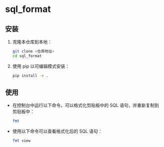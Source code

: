 # sql_format

## 安装

1. 克隆本仓库到本地：

   ```bash
   git clone <仓库地址>
   cd sql_format
   ```

2. 使用 pip 以可编辑模式安装：

   ```bash
   pip install -e .
   ```

## 使用

- 在控制台中运行以下命令，可以格式化剪贴板中的 SQL 语句，并重新复制到剪贴板中：

  ```bash
  fmt
  ```

- 使用以下命令可以查看格式化后的 SQL 语句：

  ```bash
  fmt view
  ```
